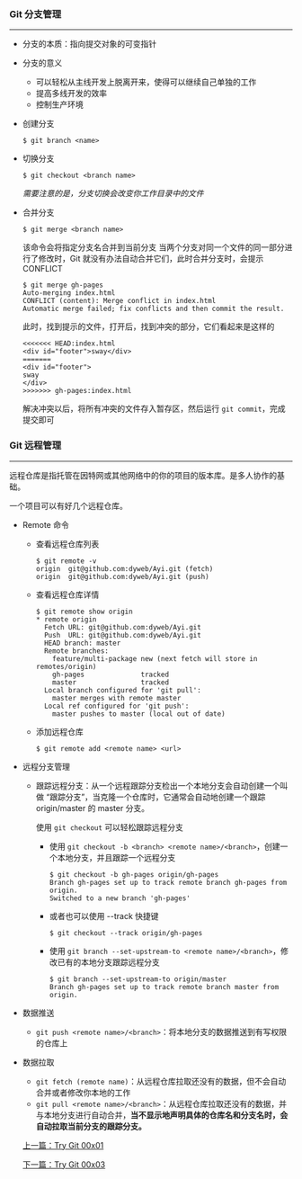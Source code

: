 ### Git 分支管理

---

- 分支的本质：指向提交对象的可变指针

- 分支的意义
  - 可以轻松从主线开发上脱离开来，使得可以继续自己单独的工作
  - 提高多线开发的效率
  - 控制生产环境

- 创建分支

  ``
  $ git branch <name>
  ``
  
- 切换分支

  ``
  $ git checkout <branch name>
  ``
  
  *需要注意的是，分支切换会改变你工作目录中的文件*
  
- 合并分支

  ``
  $ git merge <branch name>
  ``
  
  该命令会将指定分支名合并到当前分支
  当两个分支对同一个文件的同一部分进行了修改时，Git 就没有办法自动合并它们，此时合并分支时，会提示 CONFLICT
  
  ```
  $ git merge gh-pages
  Auto-merging index.html 
  CONFLICT (content): Merge conflict in index.html 
  Automatic merge failed; fix conflicts and then commit the result. 
  ```
  
  此时，找到提示的文件，打开后，找到冲突的部分，它们看起来是这样的
  
  ```
  <<<<<<< HEAD:index.html
  <div id="footer">sway</div>
  =======
  <div id="footer">
  sway
  </div>
  >>>>>>> gh-pages:index.html
  ```
  
  解决冲突以后，将所有冲突的文件存入暂存区，然后运行 ``git commit``，完成提交即可
  

### Git 远程管理

---

远程仓库是指托管在因特网或其他网络中的你的项目的版本库。是多人协作的基础。

一个项目可以有好几个远程仓库。

- Remote 命令

  - 查看远程仓库列表
  
    ```
    $ git remote -v
    origin	git@github.com:dyweb/Ayi.git (fetch)
    origin	git@github.com:dyweb/Ayi.git (push)
    ```
    
  - 查看远程仓库详情
  
    ```
    $ git remote show origin
    * remote origin
      Fetch URL: git@github.com:dyweb/Ayi.git
      Push  URL: git@github.com:dyweb/Ayi.git
      HEAD branch: master
      Remote branches:
        feature/multi-package new (next fetch will store in remotes/origin)
        gh-pages              tracked
        master                tracked
      Local branch configured for 'git pull':
        master merges with remote master
      Local ref configured for 'git push':
        master pushes to master (local out of date)
    ```
    
  - 添加远程仓库
  
    ```
    $ git remote add <remote name> <url>
    ```
    
- 远程分支管理

  - 跟踪远程分支：从一个远程跟踪分支检出一个本地分支会自动创建一个叫做 “跟踪分支”，当克隆一个仓库时，它通常会自动地创建一个跟踪 origin/master 的 master 分支。
  
    使用 ``git checkout`` 可以轻松跟踪远程分支
    
    - 使用 ``git checkout -b <branch> <remote name>/<branch>``，创建一个本地分支，并且跟踪一个远程分支
    
      ```
      $ git checkout -b gh-pages origin/gh-pages
      Branch gh-pages set up to track remote branch gh-pages from origin.
      Switched to a new branch 'gh-pages'
      ```
      
    - 或者也可以使用 --track 快捷键
    
      ```
      $ git checkout --track origin/gh-pages
      ```
      
    - 使用 ``git branch --set-upstream-to <remote name>/<branch>``，修改已有的本地分支跟踪远程分支
    
      ```
      $ git branch --set-upstream-to origin/master
      Branch gh-pages set up to track remote branch master from origin.
      ```
    

- 数据推送

  - ``git push <remote name>/<branch>``：将本地分支的数据推送到有写权限的仓库上

- 数据拉取

  - ``git fetch (remote name)``：从远程仓库拉取还没有的数据，但不会自动合并或者修改你本地的工作
  - ``git pull <remote name>/<branch>``：从远程仓库拉取还没有的数据，并与本地分支进行自动合并，**当不显示地声明具体的仓库名和分支名时，会自动拉取当前分支的跟踪分支。**
  
  [上一篇：Try Git 00x01](/#/article/1)
  
  [下一篇：Try Git 00x03](/#/article/3)